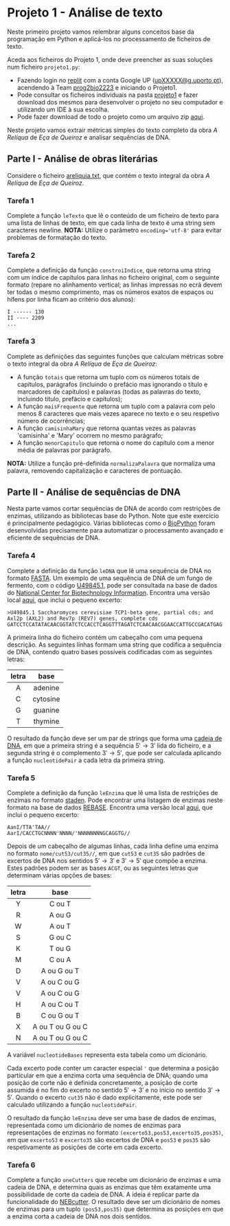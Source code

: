 # Projeto 1 - Análise de texto

Neste primeiro projeto vamos relembrar alguns conceitos base da programação em Python e aplicá-los no processamento de ficheiros de texto.

Aceda aos ficheiros do Projeto 1, onde deve preencher as suas soluções num ficheiro `projeto1.py`:

- Fazendo login no [replit](https://replit.com/) com a conta Google UP (upXXXXX@g.uporto.pt), acendendo à Team [prog2bio2223](https://replit.com/team/prog2bio2223) e iniciando o Projeto1.
- Pode consultar os ficheiros individuais na pasta [projeto1](../scripts/projeto1) e fazer download dos mesmos para desenvolver o projeto no seu computador e utilizando um IDE à sua escolha.
- Pode fazer download de todo o projeto como um arquivo zip [aqui](https://minhaskamal.github.io/DownGit/#/home?url=https://github.com/hpacheco/progii/tree/master/scripts/projeto1).

Neste projeto vamos extrair métricas simples do texto completo da obra *A Relíqua* de *Eça de Queiroz* e analisar sequências de DNA.

## Parte I - Análise de obras literárias

Considere o ficheiro [areliquia.txt](../scripts/projeto1/dados/areliquia.txt), que contém o texto integral da obra *A Relíqua* de *Eça de Queiroz*.

### Tarefa 1

Complete a função `leTexto` que lê o conteúdo de um ficheiro de texto para uma lista de linhas de texto, em que cada linha de texto é uma string sem caracteres newline. **NOTA:** Utilize o parâmetro `encoding='utf-8'` para evitar problemas de formatação do texto. 

### Tarefa 2

Complete a definição da função `constroiIndice`, que retorna uma string com um índice de capítulos para linhas no ficheiro original, com o seguinte formato (repare no alinhamento vertical; as linhas impressas no ecrã devem ter todas o mesmo comprimento, mas os números exatos de espaços ou hífens por linha ficam ao critério dos alunos):

```
I ------ 130
II ---- 2209
...
```

### Tarefa 3

Complete as definições das seguintes funções que calculam métricas sobre o texto integral da obra *A Relíqua* de *Eça de Queiroz*:

- A função `totais` que retorna um tuplo com os números totais de capítulos, parágrafos (incluindo o prefácio mas ignorando o título e marcadores de capítulos) e palavras (todas as palavras do texto, incluindo título, prefácio e capítulos);
- A função `maisFrequente` que retorna um tuplo com a palavra com pelo menos 8 caracteres que mais vezes aparece no texto e o seu respetivo número de ocorrências;
- A função `camisinhaMary` que retorna quantas vezes as palavras 'camisinha' e 'Mary' ocorrem no mesmo parágrafo;
- A função `menorCapitulo` que retorna o nome do capítulo com a menor média de palavras por parágrafo.

**NOTA:** Utilize a função pré-definida `normalizaPalavra` que normaliza uma palavra, removendo capitalização e caracteres de pontuação. 

## Parte II - Análise de sequências de DNA

Nesta parte vamos cortar sequências de DNA de acordo com restrições de enzimas, utilizando as bibliotecas base do Python.
Note que este exercício é principalmente pedagógico. Várias bibliotecas como o [BioPython](https://biopython.org/) foram desenvolvidas precisamente para automatizar o processamento avançado e eficiente de sequências de DNA.

### Tarefa 4

Complete a definição da função `leDNA` que lê uma sequência de DNA no formato [FASTA](https://blast.ncbi.nlm.nih.gov/Blast.cgi?CMD=Web&PAGE_TYPE=BlastDocs&DOC_TYPE=BlastHelp).
Um exemplo de uma sequência de DNA de um fungo de fermento, com o código [U49845.1](https://www.ncbi.nlm.nih.gov/nuccore/U49845.1?report=fasta&log$=seqview), pode ser consultada na base de dados do [National Center for Biotechnology Information](https://www.ncbi.nlm.nih.gov/). Encontra uma versão local [aqui](../scripts/projeto1/dados/U49845.1.fasta), que inclui o pequeno excerto:

```
>U49845.1 Saccharomyces cerevisiae TCP1-beta gene, partial cds; and Axl2p (AXL2) and Rev7p (REV7) genes, complete cds
GATCCTCCATATACAACGGTATCTCCACCTCAGGTTTAGATCTCAACAACGGAACCATTGCCGACATGAG
```

A primeira linha do ficheiro contém um cabeçalho com uma pequena descrição.
As seguintes linhas formam uma string que codifica a sequência de DNA, contendo quatro bases possíveis codificadas com as seguintes letras:

| letra |   base   | 
|:-----:|:--------:|
| A     | adenine  |
| C     | cytosine |
| G     | guanine  |
| T     | thymine  |

O resultado da função deve ser um par de strings que forma uma [cadeia de DNA](https://www.genome.gov/genetics-glossary/Base-Pair), em que a primeira string é a sequência $5' \rightarrow 3'$ lida do ficheiro, e a segunda string é o complemento $3' \rightarrow 5'$, que pode ser calculada aplicando a função `nucleotidePair` a cada letra da primeira string.

### Tarefa 5

Complete a definição da função `leEnzima` que lê uma lista de restrições de enzimas no formato [staden](https://extras.csc.fi/staden/doc/manual/formats_unix_23.html).
Pode encontrar uma listagem de enzimas neste formato na base de dados [REBASE](http://rebase.neb.com/rebase/link_staden). Encontra uma versão local [aqui](../scripts/projeto1/dados/link_standen.txt), que inclui o pequeno excerto:

```
AanI/TTA'TAA//
AarI/CACCTGCNNNN'NNNN/'NNNNNNNNGCAGGTG//
```

Depois de um cabeçalho de algumas linhas, cada linha define uma enzima no formato `nome/cut53/cut35//`, em que `cut53` e `cut35` são padrões de excertos de DNA nos sentidos $5' \rightarrow 3'$ e $3' \rightarrow 5'$ que compõe a enzima. Estes padrões podem ser as bases `ACGT`, ou as seguintes letras que determinam várias opções de bases:

| letra |   base           | 
|:-----:|:----------------:|
| Y     | C ou T           |
| R     | A ou G           |
| W     | A ou T           |
| S     | G ou C           |
| K     | T ou G           |
| M     | C ou A           |
| D     | A ou G ou T      |
| V     | A ou C ou G      |
| V     | A ou C ou G      |
| H     | A ou C ou T      |
| B     | C ou G ou T      |
| X     | A ou T ou G ou C |
| N     | A ou T ou G ou C |

A variável `nucleotideBases` representa esta tabela como um dicionário.

Cada excerto pode conter um caracter especial `'` que determina a posição particular em que a enzima corta uma sequência de DNA; quando uma posição de corte não é definida concretamente, a posição de corte assumida é no fim do excerto no sentido $5' \rightarrow 3'$ e no início no sentido $3' \rightarrow 5'$. Quando o excerto `cut35` não é dado explicitamente, este pode ser calculado utilizando a função `nucleotidePair`.

O resultado da função `leEnzima` deve ser uma base de dados de enzimas, representada como um dicionário de nomes de enzimas para representações de enzimas no formato `(excerto53,pos53,excerto35,pos35)`, em que `excerto53` e `excerto35` são excertos de DNA e `pos53` e `pos35` são respetivamente as posições de corte em cada excerto.

### Tarefa 6

Complete a função `oneCutters` que recebe um dicionário de enzimas e uma cadeia de DNA, e determina quais as enzimas que têm exatamente uma possibilidade de corte da cadeia de DNA. A ideia é replicar parte da funcionalidade do [NEBcutter](https://nc3.neb.com/NEBcutter). O resultado deve ser um dicionário de nomes de enzimas para um tuplo `(pos53,pos35)` que determina as posições em que a enzima corta a cadeia de DNA nos dois sentidos.


